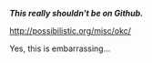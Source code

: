 ***This really shouldn't be on Github.***

http://possibilistic.org/misc/okc/

Yes, this is embarrassing...

